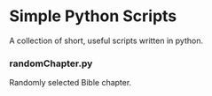 # Simple Python Scripts
A collection of short, useful scripts written in python.

### randomChapter.py
Randomly selected Bible chapter.
